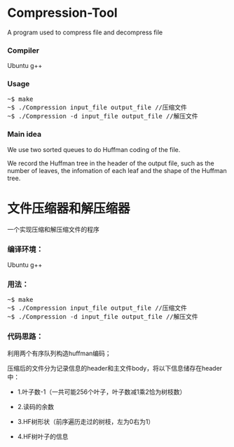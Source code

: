 # Compression-Tool

A program used to compress file and decompress file

### Compiler

Ubuntu g++

### Usage

<pre>
~$ make
~$ ./Compression input_file output_file //压缩文件
~$ ./Compression -d input_file output_file //解压文件
</pre>

### Main idea

We use two sorted queues to do Huffman coding of the file.

We record the Huffman tree in the header of the output file, such as the number of leaves, the infomation of each leaf and the shape of the Huffman tree.

# 文件压缩器和解压缩器

一个实现压缩和解压缩文件的程序

### 编译环境：

Ubuntu g++

### 用法：

<pre>
~$ make
~$ ./Compression input_file output_file //压缩文件
~$ ./Compression -d input_file output_file //解压文件
</pre>

### 代码思路：

利用两个有序队列构造huffman编码；

压缩后的文件分为记录信息的header和主文件body，将以下信息储存在header中：

*  1.叶子数-1（一共可能256个叶子，叶子数减1乘2恰为树枝数）
  
*  2.读码的余数 
  
*  3.HF树形状（前序遍历走过的树枝，左为0右为1） 
  
*  4.HF树叶子的信息


